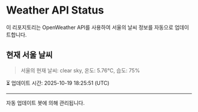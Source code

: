 
# Weather API Status

이 리포지토리는 OpenWeather API를 사용하여 서울의 날씨 정보를 자동으로 업데이트합니다.

## 현재 서울 날씨
> 서울의 현재 날씨: clear sky, 온도: 5.76°C, 습도: 75%

⏳ 업데이트 시간: 2025-10-19 18:25:51 (UTC)

---
자동 업데이트 봇에 의해 관리됩니다.
